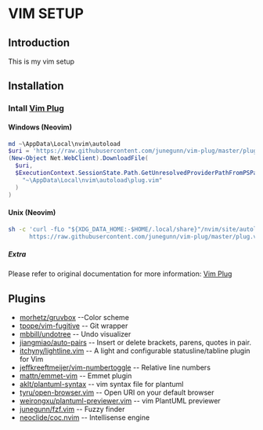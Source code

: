# VIM SETUP

## Introduction

This is my vim setup

## Installation

### Intall [Vim Plug](https://github.com/junegunn/vim-plug)

#### Windows (Neovim)

```powershell
md ~\AppData\Local\nvim\autoload
$uri = 'https://raw.githubusercontent.com/junegunn/vim-plug/master/plug.vim'
(New-Object Net.WebClient).DownloadFile(
  $uri,
  $ExecutionContext.SessionState.Path.GetUnresolvedProviderPathFromPSPath(
    "~\AppData\Local\nvim\autoload\plug.vim"
  )
)
```

#### Unix (Neovim)

```sh
sh -c 'curl -fLo "${XDG_DATA_HOME:-$HOME/.local/share}"/nvim/site/autoload/plug.vim --create-dirs \
      https://raw.githubusercontent.com/junegunn/vim-plug/master/plug.vim'
```

##### Extra

Please refer to original documentation for more information:
[Vim Plug](https://github.com/junegunn/vim-plug)

## Plugins

- [morhetz/gruvbox](https://github.com/morhetz/gruvbox)
  --Color scheme
- [tpope/vim-fugitive](https://github.com/morhetz/gruvbox)
  -- Git wrapper
- [mbbill/undotree](https://github.com/mbbill/undotree)
  -- Undo visualizer
- [jiangmiao/auto-pairs](https://github.com/jiangmiao/auto-pairs)
  -- Insert or delete brackets, parens, quotes in pair.
- [itchyny/lightline.vim](https://github.com/itchyny/lightline.vim)
  -- A light and configurable statusline/tabline plugin for Vim
- [jeffkreeftmeijer/vim-numbertoggle](https://github.com/jeffkreeftmeijer/vim-numbertoggle)
  -- Relative line numbers
- [mattn/emmet-vim](https://github.com/mattn/emmet-vim)
  -- Emmet plugin
- [aklt/plantuml-syntax](https://github.com/aklt/plantuml-syntax)
  -- vim syntax file for plantuml
- [tyru/open-browser.vim](https://github.com/tyru/open-browser.vim)
  -- Open URI on your default browser
- [weirongxu/plantuml-previewer.vim](https://github.com/weirongxu/plantuml-previewer.vim)
  -- vim PlantUML previewer
- [junegunn/fzf.vim](https://github.com/junegunn/fzf.vim)
  -- Fuzzy finder
- [neoclide/coc.nvim](https://github.com/neoclide/coc.nvim)
  -- Intellisense engine
